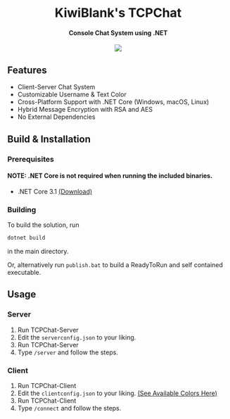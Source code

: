 <p align="center">
  <h1 align="center">KiwiBlank's TCPChat</h3>
  <h4 align="center">Console Chat System using .NET</h3>
</p>
<p align="center">
    <img src="https://user-images.githubusercontent.com/24278929/93818607-e22bd100-fc5a-11ea-96f2-864c0bc24f81.gif" />
</p>


## Features
- Client-Server Chat System
- Customizable Username & Text Color
- Cross-Platform Support with .NET Core (Windows, macOS, Linux)
- Hybrid Message Encryption with RSA and AES
- No External Dependencies

## Build & Installation

### Prerequisites
#### **NOTE: .NET Core is not required when running the included binaries.**
- .NET Core 3.1 [(Download)](https://dotnet.microsoft.com/download/dotnet-core/3.1)

### Building
To build the solution, run
```bat
dotnet build
```
in the main directory.

Or, alternatively run `publish.bat` to build a ReadyToRun and self contained executable.

## Usage

### Server
1. Run TCPChat-Server
2. Edit the `serverconfig.json` to your liking.
3. Run TCPChat-Server
4. Type `/server` and follow the steps.

### Client
1. Run TCPChat-Client
2. Edit the `clientconfig.json` to your liking. [(See Available Colors Here)](https://docs.microsoft.com/en-us/dotnet/api/system.consolecolor?view=netcore-3.1)
3. Run TCPChat-Client
4. Type `/connect` and follow the steps.
